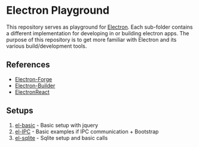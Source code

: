 # Electron Playground

This repository serves as playground for [Electron](https://www.electronjs.org/). Each sub-folder contains a different implementation for developing in or building electron apps. The purpose of this repository is to get more familiar with Electron and its various build/development tools.

## References

- [Electron-Forge](https://www.electronforge.io/)
- [Electron-Builder](https://www.electron.build/)
- [ElectronReact](https://electron-react-boilerplate.js.org/)

## Setups

1. [el-basic](el-basic) - Basic setup with jquery
2. [el-IPC](el-ipc) - Basic examples if IPC communication + Bootstrap
3. [el-sqlite](el-sqlite) - Sqlite setup and basic calls

